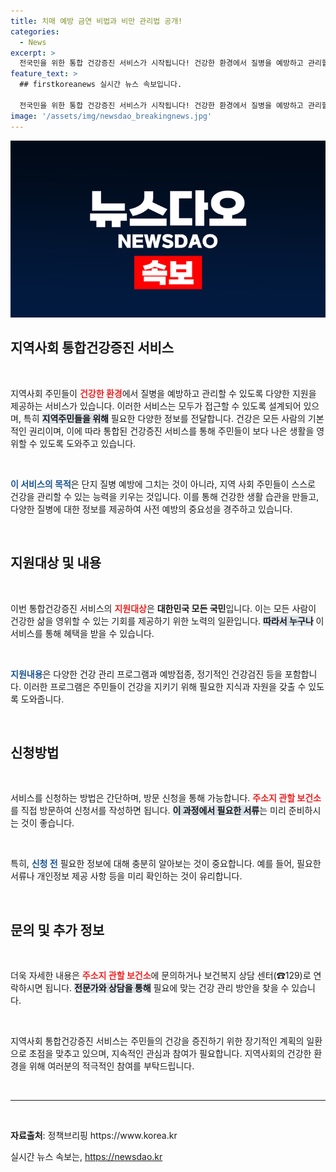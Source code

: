```yaml
---
title: 치매 예방 금연 비법과 비만 관리법 공개!
categories:
  - News
excerpt: >
  전국민을 위한 통합 건강증진 서비스가 시작됩니다! 건강한 환경에서 질병을 예방하고 관리할 수 있는 기회를 놓치지 마세요. 자세한 신청 방법과 지원 내용은 지금 확인해보세요!
feature_text: >
  ## firstkoreanews 실시간 뉴스 속보입니다.

  전국민을 위한 통합 건강증진 서비스가 시작됩니다! 건강한 환경에서 질병을 예방하고 관리할 수 있는 기회를 놓치지 마세요. 자세한 신청 방법과 지원 내용은 지금 확인해보세요!
image: '/assets/img/newsdao_breakingnews.jpg'
---
```


<p><img src="/assets/img/newsdao_breakingnews.jpg" alt="firstkoreanews 속보" /></p>

<h2 data-ke-size="size26">지역사회 통합건강증진 서비스</h2>

<p data-ke-size="size16">&nbsp;</p>

<p>지역사회 주민들이 <b><span style="color: #ee2323;">건강한 환경</span></b>에서 질병을 예방하고 관리할 수 있도록 다양한 지원을 제공하는 서비스가 있습니다. 이러한 서비스는 모두가 접근할 수 있도록 설계되어 있으며, 특히 <b><span style="background-color: #21538527;">지역주민들을 위해</span></b> 필요한 다양한 정보를 전달합니다. 건강은 모든 사람의 기본적인 권리이며, 이에 따라 통합된 건강증진 서비스를 통해 주민들이 보다 나은 생활을 영위할 수 있도록 도와주고 있습니다. </p>

<p data-ke-size="size16">&nbsp;</p>

<p><b><span style="color: #1a5490;">이 서비스의 목적</span></b>은 단지 질병 예방에 그치는 것이 아니라, 지역 사회 주민들이 스스로 건강을 관리할 수 있는 능력을 키우는 것입니다. 이를 통해 건강한 생활 습관을 만들고, 다양한 질병에 대한 정보를 제공하여 사전 예방의 중요성을 경주하고 있습니다. </p>

<p data-ke-size="size16">&nbsp;</p>

<h2 data-ke-size="size26">지원대상 및 내용</h2>

<p data-ke-size="size16">&nbsp;</p>

<p>이번 통합건강증진 서비스의 <b><span style="color: #ee2323;">지원대상</span></b>은 <b>대한민국 모든 국민</b>입니다. 이는 모든 사람이 건강한 삶을 영위할 수 있는 기회를 제공하기 위한 노력의 일환입니다. <b><span style="background-color: #21538527;">따라서 누구나</span></b> 이 서비스를 통해 혜택을 받을 수 있습니다.</p>

<p data-ke-size="size16">&nbsp;</p>

<p><b><span style="color: #1a5490;">지원내용</span></b>은 다양한 건강 관리 프로그램과 예방접종, 정기적인 건강검진 등을 포함합니다. 이러한 프로그램은 주민들이 건강을 지키기 위해 필요한 지식과 자원을 갖출 수 있도록 도와줍니다.</p>

<p data-ke-size="size16">&nbsp;</p>

<h2 data-ke-size="size26">신청방법</h2>

<p data-ke-size="size16">&nbsp;</p>

<p>서비스를 신청하는 방법은 간단하며, 방문 신청을 통해 가능합니다. <b><span style="color: #ee2323;">주소지 관할 보건소</span></b>를 직접 방문하여 신청서를 작성하면 됩니다. <b><span style="background-color: #21538527;">이 과정에서 필요한 서류</span></b>는 미리 준비하시는 것이 좋습니다.</p>

<p data-ke-size="size16">&nbsp;</p>

<p>특히, <b><span style="color: #1a5490;">신청 전</span></b> 필요한 정보에 대해 충분히 알아보는 것이 중요합니다. 예를 들어, 필요한 서류나 개인정보 제공 사항 등을 미리 확인하는 것이 유리합니다.</p>

<p data-ke-size="size16">&nbsp;</p>

<h2 data-ke-size="size26">문의 및 추가 정보</h2>

<p data-ke-size="size16">&nbsp;</p>

<p>더욱 자세한 내용은 <b><span style="color: #ee2323;">주소지 관할 보건소</span></b>에 문의하거나 보건복지 상담 센터(☎129)로 연락하시면 됩니다. <b><span style="background-color: #21538527;">전문가와 상담을 통해</span></b> 필요에 맞는 건강 관리 방안을 찾을 수 있습니다.</p>

<p data-ke-size="size16">&nbsp;</p>

<p>지역사회 통합건강증진 서비스는 주민들의 건강을 증진하기 위한 장기적인 계획의 일환으로 초점을 맞추고 있으며, 지속적인 관심과 참여가 필요합니다. 지역사회의 건강한 환경을 위해 여러분의 적극적인 참여를 부탁드립니다. </p>

<p data-ke-size="size16">&nbsp;</p>

<hr/>

<p data-ke-size="size16">&nbsp;</p>

<p><b>자료출처</b>: 정책브리핑 https://www.korea.kr</p>
실시간 뉴스 속보는, <a href="https://newsdao.kr" rel="dofollow">https://newsdao.kr</a>


